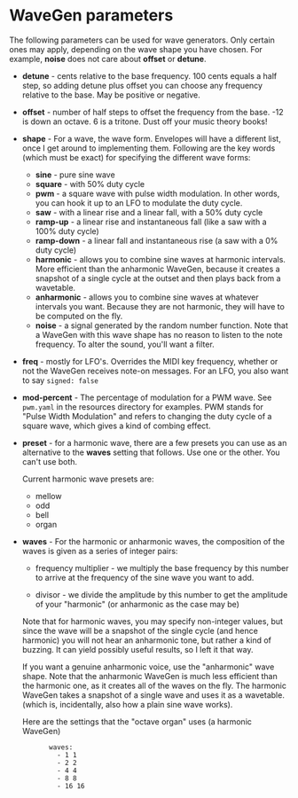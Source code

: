 
# WaveGen parameters

The following parameters can be used for wave generators. Only certain ones may apply, depending on the wave shape you have chosen. For example, **noise** does not care about **offset** or **detune**.
 
 - **detune** - cents relative to the base frequency. 100 cents equals a half step, so adding detune plus offset you can choose any frequency relative to the base. May be positive or negative.
 
 - **offset** - number of half steps to offset the frequency from the base. -12 is down an octave. 6 is a tritone. Dust off your music theory books! 

 - **shape** - For a wave, the wave form. Envelopes will have a different list, once I get around to implementing them. Following are the key words (which must be exact) for specifying the different wave forms:
    - **sine** - pure sine wave
    - **square** - with 50% duty cycle
    - **pwm** - a square wave with pulse width modulation. In other words, you can hook it up to an LFO to modulate the duty cycle.  
    - **saw** - with a linear rise and a linear fall, with a 50% duty cycle
    - **ramp-up** - a linear rise and instantaneous fall (like a saw with a 100% duty cycle)
    - **ramp-down** - a linear fall and instantaneous rise (a saw with a 0% duty cycle)
    - **harmonic** - allows you to combine sine waves at harmonic intervals. More efficient than the anharmonic WaveGen, because it creates a snapshot of a single cycle at the outset and then plays back from a wavetable. 
    - **anharmonic** - allows you to combine sine waves at whatever intervals you want. Because they are not harmonic, they will have to be computed on the fly.
    - **noise** - a signal generated by the random number function. Note that a WaveGen with this wave shape has no reason to listen to the note frequency. To alter the sound, you'll want a filter.
 
  - **freq** - mostly for LFO's. Overrides the MIDI key frequency, whether or not the WaveGen receives note-on messages. For an LFO, you also want to say `signed: false`  
    
  - **mod-percent** - The percentage of modulation for a PWM wave. See `pwm.yaml` in the resources directory for examples. PWM stands for "Pulse Width Modulation" and refers to changing the duty cycle of a square wave, which gives a kind of combing effect.
  
    
  - **preset** - for a harmonic wave, there are a few presets you can use as an alternative to the **waves** setting that follows. Use one or the other. You can't use both.
  
    Current harmonic wave presets are: 
    - mellow
    - odd
    - bell
    - organ
  
  - **waves** - For the harmonic or anharmonic waves, the composition of the waves is given as a series of integer pairs: 
      - frequency multiplier - we multiply the base frequency by this number to arrive at the frequency of the sine wave you want to add. 
      
      - divisor - we divide the amplitude by this number to get the amplitude of your "harmonic" (or anharmonic as the case may be)

      Note that for harmonic waves, you may specify non-integer values, but since the wave will be a snapshot of the single cycle (and hence harmonic) you will not hear an anharmonic tone, but rather a kind of buzzing. It can yield possibly useful results, so I left it that way.
       
      If you want a genuine anharmonic voice, use the "anharmonic" wave shape. Note that the anharmonic WaveGen is much less efficient than the harmonic one, as it creates all of the waves on the fly. The harmonic WaveGen takes a snapshot of a single wave and uses it as a wavetable. (which is, incidentally, also how a plain sine wave works). 
      
    Here are the settings that the "octave organ" uses (a harmonic WaveGen)   
```
          waves:
            - 1 1
            - 2 2
            - 4 4
            - 8 8
            - 16 16
```



 